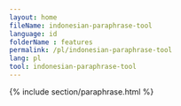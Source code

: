 ```yaml
---
layout: home
fileName: indonesian-paraphrase-tool
language: id
folderName : features
permalink: /pl/indonesian-paraphrase-tool
lang: pl
tool: indonesian-paraphrase-tool
---
```

{% include section/paraphrase.html %}